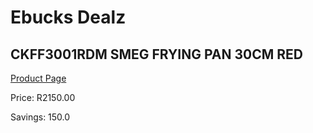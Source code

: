 
# Ebucks Dealz
## CKFF3001RDM SMEG FRYING PAN 30CM RED
[Product Page](https://www.ebucks.com/web/shop/productSelected.do?prodId=1170700533&catId=704983235)

Price: R2150.00

Savings: 150.0


	